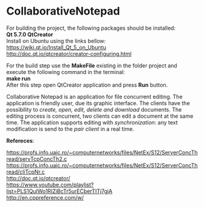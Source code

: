 # CollaborativeNotepad
For building the project, the following packages should be installed: <br />
**Qt 5.7.0 QtCreator** <br />
Install on Ubuntu using the links bellow:<br />
https://wiki.qt.io/Install_Qt_5_on_Ubuntu <br />
http://doc.qt.io/qtcreator/creator-configuring.html<br />

For the build step use the **MakeFile** existing in the folder project and execute the following command in the terminal:<br />
**make run** <br />
After this step open QtCreator application and press **Run** button. <br />

Collaborative Notepad is an application for file concurrent editing. The application is friendly user, due its graphic interface.
The clients have the possibility to *create, open, edit, delete and download* documents. The editing process is concurrent, two clients can edit a document at the same time. The application supports editing with *synchronization*: any text modification is send to the *pair client* in a real time. <br />

**Refereces**:<br />

https://profs.info.uaic.ro/~computernetworks/files/NetEx/S12/ServerConcThread/servTcpConcTh2.c <br />
https://profs.info.uaic.ro/~computernetworks/files/NetEx/S12/ServerConcThread/cliTcpNr.c <br />
http://doc.qt.io/qtcreator/ <br />
https://www.youtube.com/playlist?list=PLS1QulWo1RIZiBcTr5urECberTITj7gjA <br />
http://en.cppreference.com/w/ <br />



